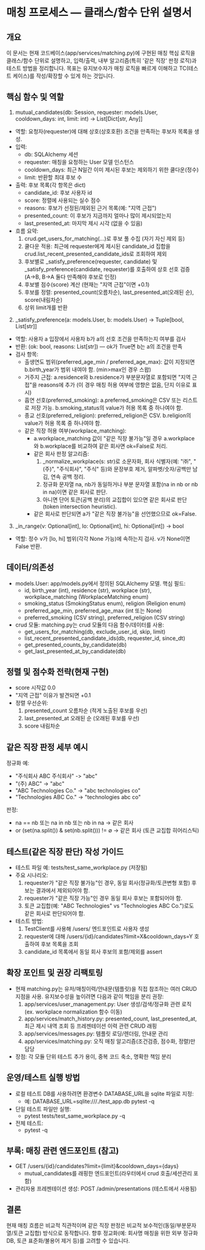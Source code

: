 매칭 프로세스 — 클래스/함수 단위 설명서
===================================

개요
----
이 문서는 현재 코드베이스(app/services/matching.py)에 구현된 매칭 핵심 로직을 클래스/함수 단위로 설명하고, 입력/출력, 내부 알고리즘(특히 '같은 직장' 판정 로직)과 테스트 방법을 정리합니다. 목표는 유지보수자가 매칭 로직을 빠르게 이해하고 TC(테스트 케이스)를 작성/확장할 수 있게 하는 것입니다.

핵심 함수 및 역할
-----------------

1) mutual_candidates(db: Session, requester: models.User, cooldown_days: int, limit: int) -> List[Dict[str, Any]]
- 역할: 요청자(requester)에 대해 상호(상호호환) 조건을 만족하는 후보자 목록을 생성.
- 입력:
  - db: SQLAlchemy 세션
  - requester: 매칭을 요청하는 User 모델 인스턴스
  - cooldown_days: 최근 N일간 이미 제시된 후보는 제외하기 위한 쿨다운(정수)
  - limit: 반환할 최대 후보 수
- 출력: 후보 목록(각 항목은 dict)
  - candidate_id: 후보 사용자 id
  - score: 정렬에 사용되는 실수 점수
  - reasons: 후보가 선정된/제외된 근거 목록(예: "지역 근접")
  - presented_count: 이 후보가 지금까지 얼마나 많이 제시되었는지
  - last_presented_at: 마지막 제시 시각 (없을 수 있음)
- 흐름 요약:
  1. crud.get_users_for_matching(...)로 후보 풀 수집 (자기 자신 제외 등)
  2. 쿨다운 적용: 최근에 requester에게 제시된 candidate_id 집합을 crud.list_recent_presented_candidate_ids로 조회하여 제외
  3. 후보별로 _satisfy_preference(requester, candidate) 및 _satisfy_preference(candidate, requester)를 호출하여 상호 선호 검증 (A->B, B->A 둘다 만족해야 후보로 인정)
  4. 후보별 점수(score) 계산 (현재는 "지역 근접"이면 +0.1)
  5. 후보를 정렬: presented_count(오름차순), last_presented_at(오래된 순), score(내림차순)
  6. 상위 limit개를 반환

2) _satisfy_preference(a: models.User, b: models.User) -> Tuple[bool, List[str]]
- 역할: 사용자 a 입장에서 사용자 b가 a의 선호 조건을 만족하는지 여부를 검사
- 반환: (ok: bool, reasons: List[str]) — ok가 True면 b는 a의 조건을 만족
- 검사 항목:
  - 출생연도 범위(preferred_age_min / preferred_age_max): 값이 지정되면 b.birth_year가 범위 내여야 함. (min>max인 경우 스왑)
  - 거주지 근접: a.residence와 b.residence가 부분문자열로 포함되면 "지역 근접"을 reasons에 추가 (이 경우 매칭 허용 여부에 영향은 없음, 단지 이유로 표시)
  - 흡연 선호(preferred_smoking): a.preferred_smoking은 CSV 또는 리스트로 저장 가능. b.smoking_status의 value가 허용 목록 중 하나여야 함.
  - 종교 선호(preferred_religion): preferred_religion은 CSV. b.religion의 value가 허용 목록 중 하나여야 함.
  - 같은 직장 허용 여부(workplace_matching):
    - a.workplace_matching 값이 "같은 직장 불가능"일 경우 a.workplace와 b.workplace를 비교하여 같은 회사면 ok=False로 처리.
    - 같은 회사 판정 알고리즘:
      1. _normalize_workplace(s: str)로 소문자화, 회사 식별자(예: "㈜", "(주)", "주식회사", "주식" 등)와 문장부호 제거, 알파벳/숫자/공백만 남김, 연속 공백 정리.
      2. 정규화 문자열 na, nb가 동일하거나 부분 문자열 포함(na in nb or nb in na)이면 같은 회사로 판단.
      3. 아니면 단어 토큰(공백 분리)의 교집합이 있으면 같은 회사로 판단(token intersection heuristic).
    - 같은 회사로 판단되면 a가 "같은 직장 불가능"을 선언했으므로 ok=False.

3) _in_range(v: Optional[int], lo: Optional[int], hi: Optional[int]) -> bool
- 역할: 정수 v가 [lo, hi] 범위(각각 None 가능)에 속하는지 검사. v가 None이면 False 반환.

데이터/의존성
-------------
- models.User: app/models.py에서 정의된 SQLAlchemy 모델. 핵심 필드:
  - id, birth_year (int), residence (str), workplace (str), workplace_matching (WorkplaceMatching enum)
  - smoking_status (SmokingStatus enum), religion (Religion enum)
  - preferred_age_min, preferred_age_max (int 또는 None)
  - preferred_smoking (CSV string), preferred_religion (CSV string)
- crud 모듈: matching.py는 crud 모듈의 다음 함수/데이터를 사용:
  - get_users_for_matching(db, exclude_user_id, skip, limit)
  - list_recent_presented_candidate_ids(db, requester_id, since_dt)
  - get_presented_counts_by_candidate(db)
  - get_last_presented_at_by_candidate(db)

정렬 및 점수화 전략(현재 구현)
-----------------------------
- score 시작값 0.0
- "지역 근접" 이유가 발견되면 +0.1
- 정렬 우선순위:
  1. presented_count 오름차순 (적게 노출된 후보를 우선)
  2. last_presented_at 오래된 순 (오래된 후보를 우선)
  3. score 내림차순

같은 직장 판정 세부 예시
-----------------------
정규화 예:
- "주식회사 ABC 주식회사" -> "abc"
- "(주) ABC" -> "abc"
- "ABC Technologies Co." -> "abc technologies co"
- "Technologies ABC Co." -> "technologies abc co"

판정:
- na == nb 또는 na in nb 또는 nb in na -> 같은 회사
- or (set(na.split()) & set(nb.split())) != ∅ -> 같은 회사 (토큰 교집합 히어리스틱)

테스트(같은 직장 판단) 작성 가이드
-------------------------------
- 테스트 파일 예: tests/test_same_workplace.py (저장됨)
- 주요 시나리오:
  1. requester가 "같은 직장 불가능"인 경우, 동일 회사(정규화/토큰변형 포함) 후보는 결과에서 제외되어야 함.
  2. requester가 "같은 직장 가능"인 경우 동일 회사 후보는 포함되어야 함.
  3. 토큰 교집합(예: "ABC Technologies" vs "Technologies ABC Co.")로도 같은 회사로 판단되어야 함.
- 테스트 방법:
  1. TestClient를 사용해 /users/ 엔드포인트로 사용자 생성
  2. requester에 대해 /users/{id}/candidates?limit=X&cooldown_days=Y 호출하여 후보 목록을 조회
  3. candidate_id 목록에서 동일 회사 후보의 포함/제외를 assert

확장 포인트 및 권장 리팩토링
--------------------------
- 현재 matching.py는 유저/매칭이력/안내문(템플릿)을 직접 참조하는 여러 CRUD 지점을 사용. 유지보수성을 높이려면 다음과 같이 책임을 분리 권장:
  1. app/services/user_management.py: User 생성/검색/정규화 관련 로직 (ex. workplace normalization 함수 이동)
  2. app/services/match_history.py: presented_count, last_presented_at, 최근 제시 내역 조회 등 프레젠테이션 이력 관련 CRUD 래핑
  3. app/services/messages.py: 템플릿 로딩/렌더링, 안내문 관리
  4. app/services/matching.py: 오직 매칭 알고리즘(조건검증, 점수화, 정렬)만 담당
- 장점: 각 모듈 단위 테스트 추가 용이, 중복 코드 축소, 명확한 책임 분리

운영/테스트 실행 방법
--------------------
- 로컬 테스트 DB를 사용하려면 환경변수 DATABASE_URL을 sqlite 파일로 지정:
  - 예: DATABASE_URL=sqlite:///./test_app.db pytest -q
- 단일 테스트 파일만 실행:
  - pytest tests/test_same_workplace.py -q
- 전체 테스트:
  - pytest -q

부록: 매칭 관련 엔드포인트 (참고)
-------------------------------
- GET /users/{id}/candidates?limit={limit}&cooldown_days={days}
  - mutual_candidates를 래핑한 엔드포인트(라우터에서 crud 호출/세션관리 포함)
- 관리자용 프레젠테이션 생성: POST /admin/presentations (테스트에서 사용됨)

결론
----
현재 매칭 흐름은 비교적 직관적이며 같은 직장 판정은 비교적 보수적인(동일/부분문자열/토큰 교집합) 방식으로 동작합니다. 향후 정교화(예: 회사명 매칭을 위한 외부 정규화 DB, 토큰 표준화/불용어 제거 등)를 고려할 수 있습니다.
